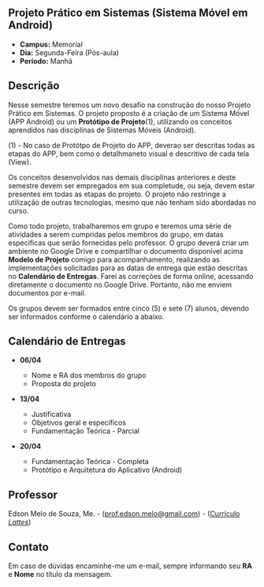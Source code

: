 ## Projeto Prático em Sistemas (Sistema Móvel em Android)
* **Campus:** Memorial
* **Dia:** Segunda-Feira (Pós-aula)
* **Período:** Manhã

## Descrição
Nesse semestre teremos um novo desafio na construção do nosso Projeto Prático em Sistemas. O projeto proposto é a criação de um Sistema Móvel (APP Android) ou um **Protótipo de Projeto**(1), utilizando os conceitos aprendidos nas disciplinas de Sistemas Móveis (Android).


(1) - No caso de Protótpo de Projeto do APP, deverao ser descritas todas as etapas do APP, bem como o detalhmaneto visual e descritivo de cada tela (View).


Os conceitos desenvolvidos nas demais disciplinas anteriores e deste semestre devem ser empregados em sua completude, ou seja, devem estar presentes em todas as etapas do projeto. O projeto não restringe a utilização de outras tecnologias, mesmo que não tenham sido abordadas no curso.

Como todo projeto, trabalharemos em grupo e teremos uma série de atividades a serem cumpridas pelos membros do grupo, em datas específicas que serão fornecidas pelo professor. O grupo deverá criar um ambiente no Google Drive e compartilhar o documento disponível acima **Modelo de Projeto** comigo para acompanhamento, realizando as implementações solicitadas para as datas de entrega que estão descritas no **Calendário de Entregas**. Farei as correções de forma online, acessando diretamente o documento no Google Drive. Portanto, não me enviem documentos por e-mail.

Os grupos devem ser formados entre cinco (5) e sete (7) alunos, devendo ser informados conforme o calendário a abaixo.

## Calendário de Entregas
* **06/04**
	+ Nome e RA dos membros do grupo
	+ Proposta do projeto

* **13/04**
	+ Justificativa
	+ Objetivos geral e específicos
	+ Fundamentação Teórica - Parcial

* **20/04**
	+ Fundamentação Teórica - Completa
	+ Protótipo e Arquitetura do Aplicativo (Android)

## Professor
Edson Melo de Souza, Me. - ([prof.edson.melo@gmail.com](mailto:prof.edson.melo@gmail.com)) - ([Currículo *Lattes*](http://lattes.cnpq.br/2641658716558510))

## Contato
Em caso de dúvidas encaminhe-me um e-mail, sempre informando seu **RA** e **Nome** no título da mensagem.
